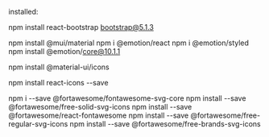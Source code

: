 installed:

npm install react-bootstrap bootstrap@5.1.3




npm install @mui/material
npm i @emotion/react
npm i @emotion/styled
npm install @emotion/core@10.1.1

npm install @material-ui/icons

npm install react-icons --save




npm i --save @fortawesome/fontawesome-svg-core
npm install --save @fortawesome/free-solid-svg-icons
npm install --save @fortawesome/react-fontawesome
npm install --save @fortawesome/free-regular-svg-icons
npm install --save @fortawesome/free-brands-svg-icons